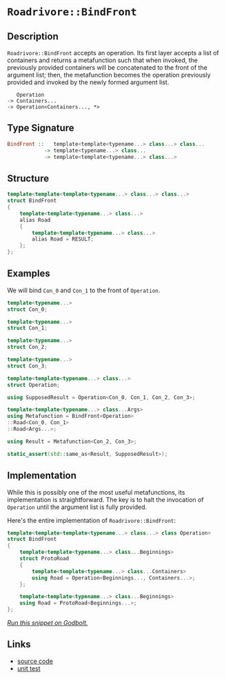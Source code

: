 <!-- Copyright 2024 Feng Mofan
SPDX-License-Identifier: Apache-2.0 -->

# `Roadrivore::BindFront`

## Description

`Roadrivore::BindFront` accepts an operation.
Its first layer accepts a list of containers and returns a metafunction such that when invoked, the previously provided containers will be concatenated to the front of the argument list;
then, the metafunction becomes the operation previously provided and invoked by the newly formed argument list.
<pre><code>   Operation
-> Containers...
-> Operation&lt;Containers..., *&gt;</code></pre>

## Type Signature

```Haskell
BindFront ::   template<template<typename...> class...> class... 
            -> template<typename...> class...
            -> template<template<typename...> class...>
```

## Structure

```C++
template<template<template<typename...> class...> class...>
struct BindFront
{
    template<template<typename...> class...>
    alias Road
    {
        template<template<typename...> class...>
        alias Road = RESULT;
    };
};
```

## Examples

We will bind `Con_0` and `Con_1` to the front of `Operation`.

```C++
template<typename...>
struct Con_0;

template<typename...>
struct Con_1;

template<typename...>
struct Con_2;

template<typename...>
struct Con_3;

template<template<typename...> class...>
struct Operation;

using SupposedResult = Operation<Con_0, Con_1, Con_2, Con_3>;

template<template<typename...> class...Args>
using Metafunction = BindFront<Operation>
::Road<Con_0, Con_1>
::Road<Args...>;

using Result = Metafunction<Con_2, Con_3>;

static_assert(std::same_as<Result, SupposedResult>);
```

## Implementation

While this is possibly one of the most useful metafunctions, its implementation is straightforward. The key is to halt the invocation of `Operation` until the argument list is fully provided.

Here's the entire implementation of `Roadrivore::BindFront`:

```C++
template<template<template<typename...> class...> class Operation>
struct BindFront
{
    template<template<typename...> class...Beginnings>
    struct ProtoRoad
    {
        template<template<typename...> class...Containers>
        using Road = Operation<Beginnings..., Containers...>;
    };

    template<template<typename...> class...Beginnings>
    using Road = ProtoRoad<Beginnings...>;
};
```

[*Run this snippet on Godbolt.*](https://godbolt.org/#z:OYLghAFBqd5QCxAYwPYBMCmBRdBLAF1QCcAaPECAMzwBtMA7AQwFtMQByARg9KtQYEAysib0QXACx8BBAKoBnTAAUAHpwAMvAFYTStJg1DIApACYAQuYukl9ZATwDKjdAGFUtAK4sGe1wAyeAyYAHI%2BAEaYxCBmGqQADqgKhE4MHt6%2BekkpjgJBIeEsUTFxtpj2eQxCBEzEBBk%2BflzllWk1dQQFYZHRsfEKtfWNWS2Dnd1FJf0AlLaoXsTI7BwEmCwJBmsmAMxuaxtbmLv765tM23sEAJ4JjKyYAHTPu9gA1MgGCgrPj68fXwUbwA8ndiBc0q8TBoAIKDYheBxvCzBdAAMWIsmhMJMAHYrLC3kS3gdzpdTocLscrrd7mxfv9Pkxvr8LJhgMEGMFgAooYTifDEQQ3spMUQAEqoJjobHEt54gkwuVy0lHE6qqnq2nMekvHbvJks54eQRMYLRXn62XKoleFJGN6S6XynYAERBYIhAhObI5DC5Rh%2Bz1IbxNtXNxCDfytO0Vcrxrt2iutRI15LT1P22oeDP1AOZUd9nO5luwKbedu5jql6Bd7tFqAlNZ97OLgdzZdj2ITSe7sIA9AAqYcj0f97FD4cAFWwQinI/HA9Hy8Hi5xsPMO2Cny8WBdbjQDGWCQIpb7MIzWruOqeerLsMFSJNAH0NL2N7DLzTrzm79jH8KL5cO%2B64XmcarfnSt7RvecIEAiT4CM%2BZggdiX5Zj%2Buowf%2B8FCqGSE7Khn7gZqVwkem2ZYYygIdjhCHCqC0RegwREwpWDpCF4CQ5Jg6DipgCheLQwq7O6jHglUJwvvE%2BEMM%2BLSychIYvoRMbJsRlLpuRmY3Jh0HUQWvwwsQPJ8mx9rAG8ACymC1FQXhHlUdbIqiGJYns4nMWZIAgE6Mp7NJylIcBVqwj5fknMZPK0V2H7mVW/GCcJzk2XZDkOJCAVIWYQVyapnbqXBELIM%2BBbRAQECDOgPkKA8pWWm4iVCQQIacdxyS8U1wmvDMSYcHMtCcAArLwfjcLwqCcG41jWG8CgLEsmDymYOw8KQBCaP1cwANYgENkiPBokhcLiOwaENGhmAAbFdZgABx3fonCSLwLASBo8RjVopCTRwvAKCA8QbRwWhzHAsAwIgIALAQCReC1FAQGgGx0NEoQPJwqh3VdAC0V2SG8wDIMgbxSI8Zi8LxhAkHg1UtPwggiGI7BSDIgiKCo6ggzoegAO7ggknA8ANw2jZtP2cMC8Nw8KqBUG8WO4/jhPE6TB1mG8EAeCj9DEMtq0zLwwOg6QEBIMjCSo2QiMW1bIDAFIOU0MJFqUBE4sRMEdTXELvCe8wxDXMCETaJgDi%2B6QyNsIIwIMLQPvc6QWARF4wBuGItAA%2BNSfrIYwDiIn%2BDEGHjgAG4CeLmCqGH8MrGtwRrINie0HgETgoHHhYOL8F4G92fl8QEQda6udGC3RibXMVAGDyABqeCYLzjFjWtDPCKI4is2vHNqOLugtAYE%2BmJY1j6K3AOQHMqAnmkWc41VonH1YlhxBNA/ELTFeX60JdpC4DDuE8E0fwADJi9BiC0HIqQBAjGaIkZI0CGBgOKH0MYFRf4CA6MMIBowf4ZUwUMLo5opioNsIQ2Behxj1GQdMLgcx5qLGWBIEWHARqkC%2BhNTgCtsZ4wJkTEmZMNYQFwNTPWm46FG0nnMBAmBpR9AgDtEAkgdiPAAJw7FxJII6ZhJBXQ%2BkNK6qinocBeqQN6q1HhXS4FdO6qi7rWP2lwIa6irrsPFr9f6gN1qT1NpDM20Npbw3IJQW2ut0ZsE4HUFgpdcQ4yYPmB0XBVGPC4IdSm%2BAiAfzpmzdezMJDSG3koXeiddA5X5kwQW40WFsI4RLDgUtYbwzeHLN4USYlxISZZJJKTDqa21pbXW%2BszCG28dzMG5tUA62iMEpGkyBl9DabEpkRgklcHiM7NYkY3Yey9oHCO/tvbB1DuHbOUdGAEFjvHcWydU7p1oJnCOWAWB5wLt9Iuv9y5Z2%2BlXGuawI4NwqOLFubdvadxWN9Hufc1oDyHkoEezyx7ch8dPJgc8F5L2vBHNeTNN4FNkDvLm31Sn6DzigGalgz4RAvgon6N8BB3wfm6J%2B1hX4/Xfp/al9D0H4L8BAVwFCWiBGIeA7ICCqgCvgbkNINDSF2AwdUchOC4Fyp5VgohhQRVjEVZkZVhCZUQPoQtJhdDjE1PcVwxZHTlldOSakjQmsRGZP1hI0ZoNpGyKwDEGlTdTHmOSUdXEzjcSnUkDo/GLRakeNsF442/VfHwH8TDGWMzQlowxhwKJysWAKFLiTUu3SjiDHSaI2mehsUbxZni9mRTCU8x2KQcplThamrFonX6DSZbNPlpmgm2bc1vHzckwtwotZzKtvrHYIzY3jJQGO3WKa519FzdxZ8g7nzDtKsQFg%2BM%2BB0E2QDCA7tE4HL2dnE9QcQ4lwjmcmOccE5vMwCnNOGcs5rSeS88FvB3kZU%2BZXauyBa7/MEIC5urd27XDBd3D%2BULeAwuHqPfOSKxl8Bngoeei9l5YtkDiytOSCV7xAPWw%2BxhyU2GBZy2lVQs79iqmSk%2BL9vqoHZVgCjKqqj/0ATqkB6B9WiqlTApVfHEG8bQW0AhnQJVsfaHq4VKCIFkIk4JrVExZO0MNYwlm1TW2MYtVurNOa80FqpIMB1GSSDOqnVI0gMi5FepYb62IySdg7CGhdY6H1nO4hsW4ttnBPFAys7tSQQ01FDTutdVRkhVGnQ0VwIjnAdjac4X9V1W1jEUx8zplL065gDxSM4SQQA%3D)

## Links

- [source code](../../../../conceptrodon/roadrivore/bind_front.hpp)
- [unit test](../../../../tests/unit/roadrivore/bind_front.test.hpp)
